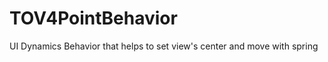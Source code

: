 TOV4PointBehavior
=================

UI Dynamics Behavior that helps to set view's center and move with spring
